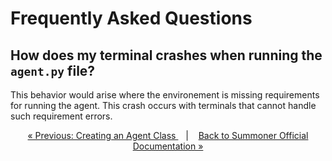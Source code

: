 # Frequently Asked Questions






## How does my terminal crashes when running the `agent.py` file?

This behavior would arise where the environement is missing requirements for running the agent. This crash occurs with terminals that cannot handle such requirement errors.



<p align="center">
  <a href="../development/contribution/agent_framework.md">&laquo; Previous: Creating an Agent Class </a> &nbsp;&nbsp;&nbsp;|&nbsp;&nbsp;&nbsp; <a href="../index.md">Back to Summoner Official Documentation &raquo;</a>
</p>